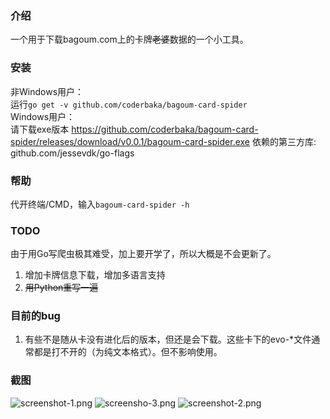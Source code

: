 ### 介绍
一个用于下载bagoum.com上的卡牌<del>老婆</del>数据的一个小工具。
### 安装
非Windows用户：  
运行`go get -v github.com/coderbaka/bagoum-card-spider`  
Windows用户：  
请下载exe版本 https://github.com/coderbaka/bagoum-card-spider/releases/download/v0.0.1/bagoum-card-spider.exe
依赖的第三方库: github.com/jessevdk/go-flags  

### 帮助
代开终端/CMD，输入`bagoum-card-spider -h`
### TODO
由于用Go写爬虫极其难受，加上要开学了，所以大概是不会更新了。
1. 增加卡牌信息下载，增加多语言支持
2. <del>用Python重写一遍</del>
### 目前的bug
1. 有些不是随从卡没有进化后的版本，但还是会下载。这些卡下的evo-*文件通常都是打不开的（为纯文本格式）。但不影响使用。
### 截图
![screenshot-1.png](https://i.loli.net/2019/02/09/5c5eb2698e5de.png)
![screensho-3.png](https://i.loli.net/2019/02/09/5c5eb2699053e.png)
![screenshot-2.png](https://i.loli.net/2019/02/09/5c5eb26997348.png)


